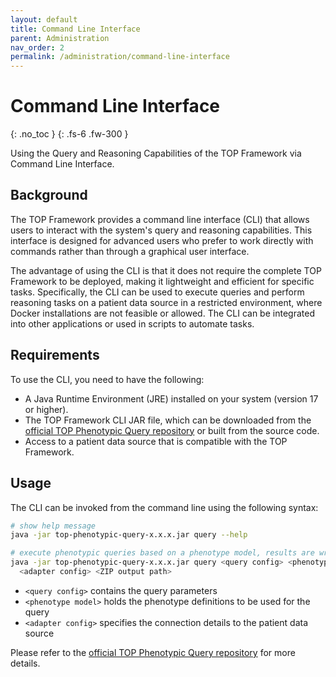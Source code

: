 ```yaml
---
layout: default
title: Command Line Interface
parent: Administration
nav_order: 2
permalink: /administration/command-line-interface
---
```


# Command Line Interface

{: .no_toc }
{: .fs-6 .fw-300 }

Using the Query and Reasoning Capabilities of the TOP Framework via Command Line Interface.

## Background

The TOP Framework provides a command line interface (CLI) that allows users to interact with the system's query and reasoning capabilities.
This interface is designed for advanced users who prefer to work directly with commands rather than through a graphical user interface.

The advantage of using the CLI is that it does not require the complete TOP Framework to be deployed, making it lightweight and efficient for specific tasks.
Specifically, the CLI can be used to execute queries and perform reasoning tasks on a patient data source in a restricted environment, where Docker installations are not feasible or allowed.
The CLI can be integrated into other applications or used in scripts to automate tasks.

## Requirements

To use the CLI, you need to have the following:

- A Java Runtime Environment (JRE) installed on your system (version 17 or higher).
- The TOP Framework CLI JAR file, which can be downloaded from the [official TOP Phenotypic Query repository](https://github.com/Onto-Med/top-phenotypic-query) or built from the source code.
- Access to a patient data source that is compatible with the TOP Framework.

## Usage

The CLI can be invoked from the command line using the following syntax:

```bash
# show help message
java -jar top-phenotypic-query-x.x.x.jar query --help

# execute phenotypic queries based on a phenotype model, results are written to ZIP
java -jar top-phenotypic-query-x.x.x.jar query <query config> <phenotype model> \
  <adapter config> <ZIP output path>
```

- `<query config>` contains the query parameters
- `<phenotype model>` holds the phenotype definitions to be used for the query
- `<adapter config>` specifies the connection details to the patient data source

Please refer to the [official TOP Phenotypic Query repository](https://github.com/Onto-Med/top-phenotypic-query) for more details.

